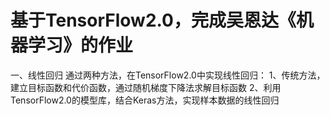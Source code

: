 # 基于TensorFlow2.0，完成吴恩达《机器学习》的作业
一、线性回归
通过两种方法，在TensorFlow2.0中实现线性回归：
1、传统方法，建立目标函数和代价函数，通过随机梯度下降法求解目标函数
2、利用TensorFlow2.0的模型库，结合Keras方法，实现样本数据的线性回归
